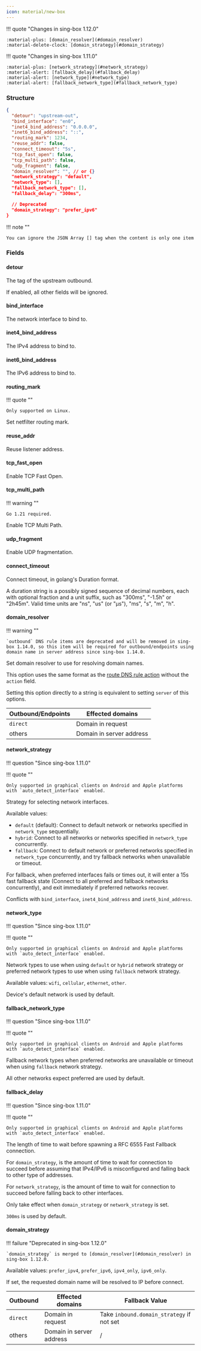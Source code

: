 ```yaml
---
icon: material/new-box
---
```


!!! quote "Changes in sing-box 1.12.0"

    :material-plus: [domain_resolver](#domain_resolver)  
    :material-delete-clock: [domain_strategy](#domain_strategy)

!!! quote "Changes in sing-box 1.11.0"

    :material-plus: [network_strategy](#network_strategy)  
    :material-alert: [fallback_delay](#fallback_delay)  
    :material-alert: [network_type](#network_type)  
    :material-alert: [fallback_network_type](#fallback_network_type)

### Structure

```json
{
  "detour": "upstream-out",
  "bind_interface": "en0",
  "inet4_bind_address": "0.0.0.0",
  "inet6_bind_address": "::",
  "routing_mark": 1234,
  "reuse_addr": false,
  "connect_timeout": "5s",
  "tcp_fast_open": false,
  "tcp_multi_path": false,
  "udp_fragment": false,
  "domain_resolver": "", // or {}
  "network_strategy": "default",
  "network_type": [],
  "fallback_network_type": [],
  "fallback_delay": "300ms",

  // Deprecated
  "domain_strategy": "prefer_ipv6"
}
```

!!! note ""

    You can ignore the JSON Array [] tag when the content is only one item

### Fields

#### detour

The tag of the upstream outbound.

If enabled, all other fields will be ignored.

#### bind_interface

The network interface to bind to.

#### inet4_bind_address

The IPv4 address to bind to.

#### inet6_bind_address

The IPv6 address to bind to.

#### routing_mark

!!! quote ""

    Only supported on Linux.

Set netfilter routing mark.

#### reuse_addr

Reuse listener address.

#### tcp_fast_open

Enable TCP Fast Open.

#### tcp_multi_path

!!! warning ""

    Go 1.21 required.

Enable TCP Multi Path.

#### udp_fragment

Enable UDP fragmentation.

#### connect_timeout

Connect timeout, in golang's Duration format.

A duration string is a possibly signed sequence of
decimal numbers, each with optional fraction and a unit suffix,
such as "300ms", "-1.5h" or "2h45m".
Valid time units are "ns", "us" (or "µs"), "ms", "s", "m", "h".

#### domain_resolver

!!! warning ""

    `outbound` DNS rule items are deprecated and will be removed in sing-box 1.14.0, so this item will be required for outbound/endpoints using domain name in server address since sing-box 1.14.0.

Set domain resolver to use for resolving domain names.

This option uses the same format as the [route DNS rule action](/configuration/dns/rule_action/#route) without the `action` field.

Setting this option directly to a string is equivalent to setting `server` of this options.

| Outbound/Endpoints | Effected domains         |
|--------------------|--------------------------|
| `direct`           | Domain in request        | 
| others             | Domain in server address |

#### network_strategy

!!! question "Since sing-box 1.11.0"

!!! quote ""

    Only supported in graphical clients on Android and Apple platforms with `auto_detect_interface` enabled.

Strategy for selecting network interfaces.

Available values:

- `default` (default): Connect to default network or networks specified in `network_type` sequentially.
- `hybrid`: Connect to all networks or networks specified in `network_type` concurrently.
- `fallback`: Connect to default network or preferred networks specified in `network_type` concurrently, and try fallback networks when unavailable or timeout.

For fallback, when preferred interfaces fails or times out,
it will enter a 15s fast fallback state (Connect to all preferred and fallback networks concurrently),
and exit immediately if preferred networks recover.

Conflicts with `bind_interface`, `inet4_bind_address` and `inet6_bind_address`.

#### network_type

!!! question "Since sing-box 1.11.0"

!!! quote ""

    Only supported in graphical clients on Android and Apple platforms with `auto_detect_interface` enabled.

Network types to use when using `default` or `hybrid` network strategy or
preferred network types to use when using `fallback` network strategy.

Available values: `wifi`, `cellular`, `ethernet`, `other`.

Device's default network is used by default.

#### fallback_network_type

!!! question "Since sing-box 1.11.0"

!!! quote ""

    Only supported in graphical clients on Android and Apple platforms with `auto_detect_interface` enabled.

Fallback network types when preferred networks are unavailable or timeout when using `fallback` network strategy.

All other networks expect preferred are used by default.

#### fallback_delay

!!! question "Since sing-box 1.11.0"

!!! quote ""

    Only supported in graphical clients on Android and Apple platforms with `auto_detect_interface` enabled.

The length of time to wait before spawning a RFC 6555 Fast Fallback connection.

For `domain_strategy`, is the amount of time to wait for connection to succeed before assuming
that IPv4/IPv6 is misconfigured and falling back to other type of addresses.

For `network_strategy`, is the amount of time to wait for connection to succeed before falling
back to other interfaces.

Only take effect when `domain_strategy` or `network_strategy` is set.

`300ms` is used by default.

#### domain_strategy

!!! failure "Deprecated in sing-box 1.12.0"

    `domain_strategy` is merged to [domain_resolver](#domain_resolver) in sing-box 1.12.0.

Available values: `prefer_ipv4`, `prefer_ipv6`, `ipv4_only`, `ipv6_only`.

If set, the requested domain name will be resolved to IP before connect.

| Outbound | Effected domains         | Fallback Value                            |
|----------|--------------------------|-------------------------------------------|
| `direct` | Domain in request        | Take `inbound.domain_strategy` if not set | 
| others   | Domain in server address | /                                         |

